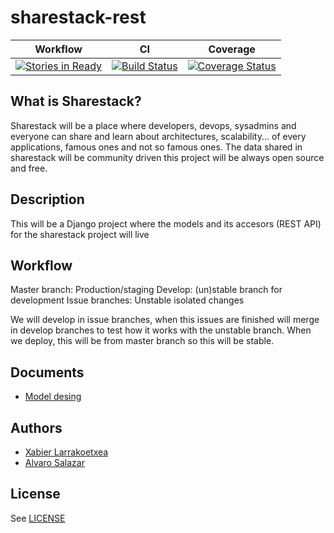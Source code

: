 sharestack-rest
===============

|Workflow | CI | Coverage|
|---------|----|---------|
| [![Stories in Ready](https://badge.waffle.io/sharestack/sharestack-api.png?label=ready)](http://waffle.io/sharestack/sharestack-api) | [![Build Status](https://travis-ci.org/sharestack/sharestack-api.png)](https://travis-ci.org/sharestack/sharestack-api)| [![Coverage Status](https://coveralls.io/repos/sharestack/sharestack-api/badge.png?branch=develop)](https://coveralls.io/r/sharestack/sharestack-api?branch=develop) |

What is Sharestack?
-------------------

Sharestack will be a place where developers, devops, sysadmins and everyone can
share and learn about architectures, scalability... of every applications,
famous ones and not so famous ones. The data shared in sharestack will be
community driven this project will be always open source and free.

Description
-----------

This will be a Django project where the models and its accesors (REST API) for
the sharestack project will live

Workflow
--------

Master branch: Production/staging
Develop: (un)stable branch for development
Issue branches: Unstable isolated changes

We will develop in issue branches, when this issues are finished will merge
in develop branches to test how it works with the unstable branch. When we
deploy, this will be from master branch so this will be stable.

Documents
---------

* [Model desing](https://docs.google.com/drawings/d/107rvTOx0DlW_s2EaMIpMIy2WzW5vg_rm0gJ5E0T5_sU/edit?usp=sharing)


Authors
-------
* [Xabier Larrakoetxea](http://github.com/slok)
* [Alvaro Salazar](http://github.com/xala3pa)

License
-------
 See [LICENSE](https://github.com/sharestack/sharestack-api/blob/master/LICENSE)